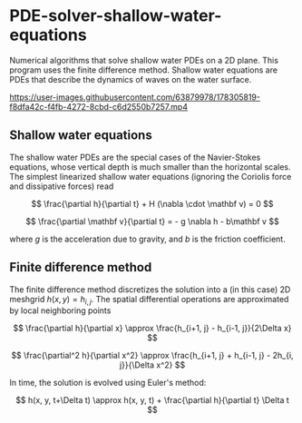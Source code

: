 # PDE-solver-shallow-water-equations
Numerical algorithms that solve shallow water PDEs on a 2D plane. This program uses the finite difference method. Shallow water equations are PDEs that describe the dynamics of waves on the water surface.

https://user-images.githubusercontent.com/63879978/178305819-f8dfa42c-f4fb-4272-8cbd-c6d2550b7257.mp4

## Shallow water equations

The shallow water PDEs are the special cases of the Navier-Stokes equations, whose vertical depth is much smaller than the horizontal scales. The simplest linearized shallow water equations (ignoring the Coriolis force and dissipative forces) read

$$
\frac{\partial h}{\partial t} + H (\nabla \cdot \mathbf v) = 0
$$

$$
\frac{\partial \mathbf v}{\partial t} = - g \nabla h - b\mathbf v
$$

where $g$ is the acceleration due to gravity, and $b$ is the friction coefficient.

## Finite difference method

The finite difference method discretizes the solution into a (in this case) 2D meshgrid $h(x, y) = h_{i,j}$. The spatial differential operations are approximated by local neighboring points

$$
\frac{\partial h}{\partial x} \approx \frac{h_{i+1, j} - h_{i-1, j}}{2\Delta x}
$$

$$
\frac{\partial^2 h}{\partial x^2} \approx \frac{h_{i+1, j} + h_{i-1, j} - 2h_{i, j}}{\Delta x^2}
$$

In time, the solution is evolved using Euler's method:

$$
h(x, y, t+\Delta t) \approx h(x, y, t) + \frac{\partial h}{\partial t} \Delta t
$$
